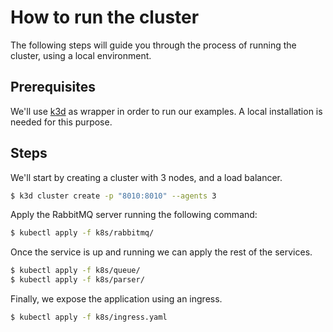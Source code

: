 # How to run the cluster

The following steps will guide you through the process of running the cluster, using 
a local environment. 


## Prerequisites
We'll use [k3d](https://k3d.io/) as wrapper in order to run our examples. A local installation is needed 
for this purpose.

## Steps
We'll start by creating a cluster with 3 nodes, and a load balancer. 

```bash
$ k3d cluster create -p "8010:8010" --agents 3
```

Apply the RabbitMQ server running the following command:
```bash
$ kubectl apply -f k8s/rabbitmq/
```

Once the service is up and running we can apply the rest of the services.
```bash
$ kubectl apply -f k8s/queue/
$ kubectl apply -f k8s/parser/
```

Finally, we expose the application using an ingress.
```bash
$ kubectl apply -f k8s/ingress.yaml
```